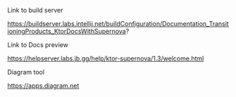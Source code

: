 Link to build server

https://buildserver.labs.intellij.net/buildConfiguration/Documentation_TransitioningProducts_KtorDocsWithSupernova?

Link to Docs preview

https://helpserver.labs.jb.gg/help/ktor-supernova/1.3/welcome.html

Diagram tool

https://apps.diagram.net

